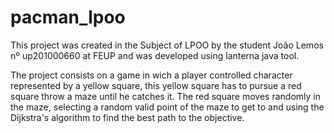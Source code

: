 # pacman_lpoo

This project was created in the Subject of LPOO by the student João Lemos nº up201000660 at FEUP and was developed using lanterna java tool.

The project consists on a game in wich a player controlled character represented by a yellow square, this yellow square has to pursue a red square throw a maze until he catches it.
The red square moves randomly in the maze, selecting a random valid point of the maze to get to and using the Dijkstra's algorithm
to find the best path to the objective.
